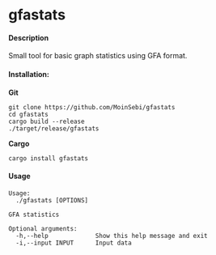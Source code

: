 # gfastats
#### Description 
Small tool for basic graph statistics using GFA format.   
  


#### Installation: 

**Git**  
```
git clone https://github.com/MoinSebi/gfastats  
cd gfastats   
cargo build --release  
./target/release/gfastats  
```

**Cargo** 
```
cargo install gfastats
```

#### Usage
```
Usage:
  ./gfastats [OPTIONS]

GFA statistics

Optional arguments:
  -h,--help             Show this help message and exit
  -i,--input INPUT      Input data

```